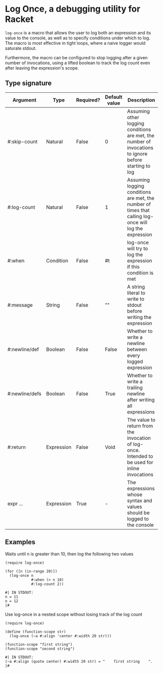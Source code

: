 Log Once, a debugging utility for Racket
========
`log-once` is a macro that allows the user to log both an expression and its value to the console, as well as to specify conditions under which to log. The macro is most effective in tight loops, where a naive logger would saturate stdout.

Furthermore, the macro can be configured to stop logging after a given number of invocations, using a lifted boolean to track the log count even after leaving the expression's scope.

## Type signature
|Argument|Type|Required?|Default value|Description|
|---|---|---|---|---|
|#:skip-count|Natural|False|0|Assuming other logging conditions are met, the number of invocations to ignore before starting to log|
|#:log-count|Natural|False|1|Assuming logging conditions are met, the number of times that calling log-once will log the expression|
|#:when|Condition|False|#t|log-once will try to log the expression if this condition is met|
|#:message|String|False|""|A string literal to write to stdout before writing the expression|
|#:newline/def|Boolean|False|False|Whether to write a newline between every logged expression|
|#:newline/defs|Boolean|False|True|Whether to write a trailing newline after writing all expressions|
|#:return|Expression|False|Void|The value to return from the invocation of log-once. Intended to be used for inline invocations|
|expr ...|Expression|True|-|The expressions whose syntax and values should be logged to the console|

## Examples
Waits until n is greater than 10, then log the following two values
```racket
(require log-once)

(for ([n (in-range 20)])
  (log-once n
            #:when (> n 10)
            #:log-count 2))

#| IN STDOUT:
n = 11
n = 12
|#
```

Use log-once in a nested scope without losing track of the log count
```racket
(require log-once)

(define (function-scope str)
  (log-once (~a #:align 'center #:width 20 str)))

(function-scope "first string")
(function-scope "second string")

#| IN STDOUT:
(~a #:align (quote center) #:width 20 str) = "    first string    ". 
|#
```
